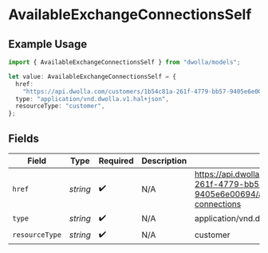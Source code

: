 # AvailableExchangeConnectionsSelf

## Example Usage

```typescript
import { AvailableExchangeConnectionsSelf } from "dwolla/models";

let value: AvailableExchangeConnectionsSelf = {
  href:
    "https://api.dwolla.com/customers/1b54c81a-261f-4779-bb57-9405e6e00694/available-exchange-connections",
  type: "application/vnd.dwolla.v1.hal+json",
  resourceType: "customer",
};
```

## Fields

| Field                                                                                                | Type                                                                                                 | Required                                                                                             | Description                                                                                          | Example                                                                                              |
| ---------------------------------------------------------------------------------------------------- | ---------------------------------------------------------------------------------------------------- | ---------------------------------------------------------------------------------------------------- | ---------------------------------------------------------------------------------------------------- | ---------------------------------------------------------------------------------------------------- |
| `href`                                                                                               | *string*                                                                                             | :heavy_check_mark:                                                                                   | N/A                                                                                                  | https://api.dwolla.com/customers/1b54c81a-261f-4779-bb57-9405e6e00694/available-exchange-connections |
| `type`                                                                                               | *string*                                                                                             | :heavy_check_mark:                                                                                   | N/A                                                                                                  | application/vnd.dwolla.v1.hal+json                                                                   |
| `resourceType`                                                                                       | *string*                                                                                             | :heavy_check_mark:                                                                                   | N/A                                                                                                  | customer                                                                                             |